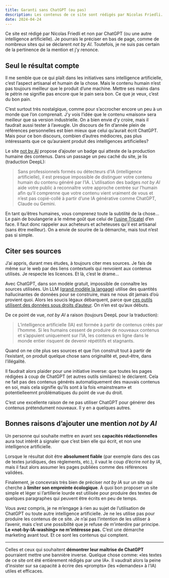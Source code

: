 ```yaml
---
title: Garanti sans ChatGPT (ou pas)
description: Les contenus de ce site sont rédigés par Nicolas Friedli. Mais il ne porte pas de badge «not by AI». Ce genre de précision est trop souvent une démarche marketing.
date: 2024-04-24
---
```


Ce site est rédigé par Nicolas Friedli et non par ChatGPT (ou une autre intelligence artificielle). Je pourrais le préciser en bas de page, comme de nombreux sites qui se déclarent *not by AI*. Toutefois, je ne suis pas certain de la pertinence de la mention et j’y renonce.

## Seul le résultat compte

Il me semble que ce qui plaît dans les initiatives sans intelligence artificielle, c’est l’aspect artisanal et humain de la chose. Mais le contenu humain n’est pas toujours meilleur que le produit d’une machine. Mettre ses mains dans le pétrin ne signifie pas encore que le pain sera bon. Ce que je veux, c’est du bon pain.

C’est surtout très nostalgique, comme pour s’accrocher encore un peu à un monde que l’on comprenait. J’y vois l’idée que le contenu «maison» sera meilleur que sa version industrielle. On a bien envie d’y croire, mais il faudrait aussi tester à l’aveugle. Un discours de fin d’année plein de références personnelles est bien mieux que celui qu’aurait écrit ChatGPT. Mais pour ce bon discours, combien d’autres médiocres, pas plus intéressants que ce qu’auraient produit des intelligences artificielles?

Le site [not by AI](https://notbyai.fyi/) propose d’ajouter un badge qui atteste de la production humaine des contenus. Dans un passage un peu caché du site, je lis (traduction DeepL):

> Sans professionnels formés ou détecteurs d’IA (intelligence artificielle), il est presque impossible de distinguer votre contenu humain du contenu généré par l’IA. L’utilisation des badges *not by AI* aide votre public à reconnaître votre approche centrée sur l’humain afin qu’il comprenne que votre contenu vient vraiment de vous et n’est pas copié-collé à partir d’une IA générative comme ChatGPT, Claude ou Gemini.

En tant qu’êtres humaines, vous comprenez toute la subtilité de la chose... Le pain de boulangerie a le même goût que celui de [l’usine Tricatel](https://fr.wikipedia.org/wiki/L%27Aile_ou_la_Cuisse) d’en face. Il faut donc rappeler aux acheteurs et acheteuses qu’il est artisanal (sans être meilleur). On a envie de sourire de la démarche, mais tout n’est pas si simple.

## Citer ses sources

J’ai appris, durant mes études, à toujours citer mes sources. Je fais de même sur le web par des liens contextuels qui renvoient aux contenus utilisés. Je respecte les licences. Et là, c’est le drame...

Avec ChatGPT, dans son modèle gratuit, impossible de connaître les sources utilisées. Un LLM ([grand modèle la langage](https://fr.wikipedia.org/wiki/Grand_mod%C3%A8le_de_langage)) utilise des quantités hallucinantes de données pour se construire, mais ne nous dit jamais d’où provient quoi. Alors les soucis légaux débarquent, parce que [ces outils utilisent des données sous droits d’auteur](https://sebsauvage.net/links/?pvvJZA). On n’en est qu’aux débuts.

De ce point de vue, *not by AI* a raison (toujours DeepL pour la traduction):

> L’intelligence artificielle (IA) est formée à partir de contenus créés par l’homme. Si les humains cessent de produire de nouveaux contenus et s’appuient uniquement sur l’IA, les contenus en ligne dans le monde entier risquent de devenir répétitifs et stagnants.

Quand on ne cite plus ses sources et que l’on construit tout à partir de l’existant, on produit quelque chose sans originalité et, peut-être, dans l’illégalité.

Il faudrait alors plaider pour une initiative inverse: que toutes les pages rédigées à coup de ChatGPT (et autres outils similaires) le déclarent. Cela ne fait pas des contenus générés automatiquement des mauvais contenus en soi, mais cela signifie qu’ils sont à la fois «mainstream» et potentielleemnt problématiques du point de vue du droit.

C’est une excellente raison de ne pas utiliser ChatGPT pour générer des contenus prétendument nouveaux. Il y en a quelques autres.

## Bonnes raisons d’ajouter une mention *not by AI*

Un personne qui souhaite mettre en avant ses **capacités rédactionnelles** aura tout intérêt à signaler que c’est bien elle qui écrit, et non une intelligence artificielle.

Lorsque le résultat doit être **absolument fiable** (par exemple dans des cas de textes juridiques, des règlements, etc.), il vaut le coup d’écrire *not by IA*, mais il faut alors assumer les pages publiées comme des références validées.

Finalement, je concevrais très bien de préciser *not by IA* sur un site qui cherche à **limiter son empreinte écologique**. À quoi bon proposer un site simple et léger si l’artillerie lourde est utilisée pour produire des textes de quelques paragraphes qui peuvent être écrits en peu de temps.

Vous avez compris, je ne m’engage à rien au sujet de l’utilisation de ChatGPT ou toute autre intelligence artificielle. Je ne les utilise pas pour produire les contenus de ce site. Je n’ai pas l’intention de les utiliser à l’avenir, mais c’est une possibilité que je refuse de m’interdire par principe. **Le «not-by-IA-washing» ne m’intéresse pas.** C’est une démarche marketing avant tout. Et ce sont les contenus qui comptent.

----

Celles et ceux qui souhaitent **démontrer leur maîtrise de ChatGPT** pourraient mettre une bannière inverse. Quelque chose comme: «les textes de ce site ont été entièrement rédigés par une IA». Il vaudrait alors la peine d’insister sur sa capacité à écrire des «prompts» (les «demandes» à l’IA) utiles et efficaces.
